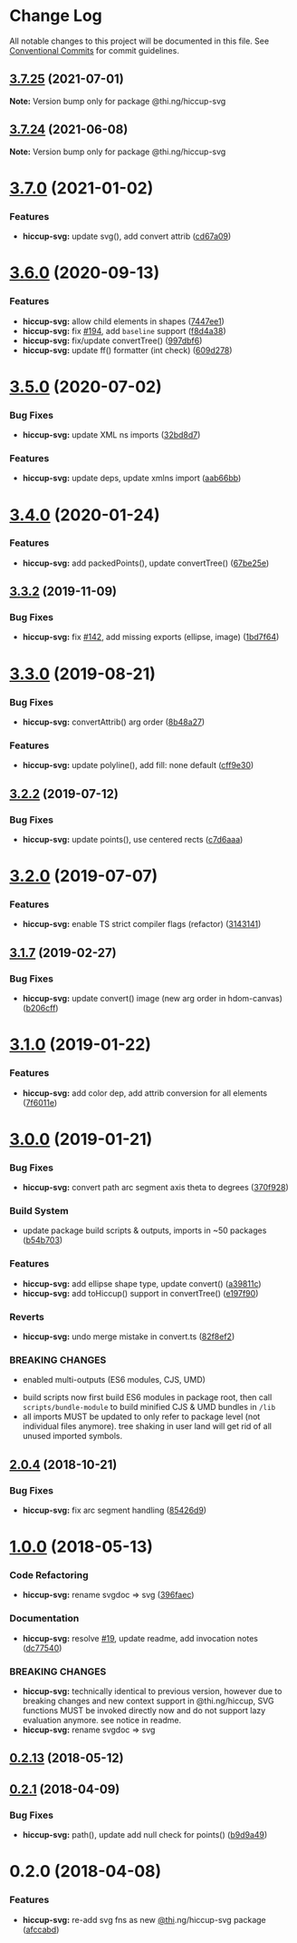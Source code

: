 # Change Log

All notable changes to this project will be documented in this file.
See [Conventional Commits](https://conventionalcommits.org) for commit guidelines.

## [3.7.25](https://github.com/thi-ng/umbrella/compare/@thi.ng/hiccup-svg@3.7.24...@thi.ng/hiccup-svg@3.7.25) (2021-07-01)

**Note:** Version bump only for package @thi.ng/hiccup-svg





## [3.7.24](https://github.com/thi-ng/umbrella/compare/@thi.ng/hiccup-svg@3.7.23...@thi.ng/hiccup-svg@3.7.24) (2021-06-08)

**Note:** Version bump only for package @thi.ng/hiccup-svg





# [3.7.0](https://github.com/thi-ng/umbrella/compare/@thi.ng/hiccup-svg@3.6.6...@thi.ng/hiccup-svg@3.7.0) (2021-01-02)


### Features

* **hiccup-svg:** update svg(), add convert attrib ([cd67a09](https://github.com/thi-ng/umbrella/commit/cd67a09c61c93bc7a84ac63eab48f85ab6c52d2a))





# [3.6.0](https://github.com/thi-ng/umbrella/compare/@thi.ng/hiccup-svg@3.5.11...@thi.ng/hiccup-svg@3.6.0) (2020-09-13)


### Features

* **hiccup-svg:** allow child elements in shapes ([7447ee1](https://github.com/thi-ng/umbrella/commit/7447ee1e93641921956a8c3194465613576a9697))
* **hiccup-svg:** fix [#194](https://github.com/thi-ng/umbrella/issues/194), add `baseline` support ([f8d4a38](https://github.com/thi-ng/umbrella/commit/f8d4a3868a59f6ce426b8c6fa258b0dda69f1d97))
* **hiccup-svg:** fix/update convertTree() ([997dbf6](https://github.com/thi-ng/umbrella/commit/997dbf6eb6da314e8c7f93908a973139fc650eec))
* **hiccup-svg:** update ff() formatter (int check) ([609d278](https://github.com/thi-ng/umbrella/commit/609d27812b76ebfad96bdc74821840b96ca26307))





# [3.5.0](https://github.com/thi-ng/umbrella/compare/@thi.ng/hiccup-svg@3.4.26...@thi.ng/hiccup-svg@3.5.0) (2020-07-02)


### Bug Fixes

* **hiccup-svg:** update XML ns imports ([32bd8d7](https://github.com/thi-ng/umbrella/commit/32bd8d71a818f06b0fd2f1fe098e477cbce62f1c))


### Features

* **hiccup-svg:** update deps, update xmlns import ([aab66bb](https://github.com/thi-ng/umbrella/commit/aab66bb07ac3db85a741e0b1eb42433517470bc1))





# [3.4.0](https://github.com/thi-ng/umbrella/compare/@thi.ng/hiccup-svg@3.3.3...@thi.ng/hiccup-svg@3.4.0) (2020-01-24)

### Features

* **hiccup-svg:** add packedPoints(), update convertTree() ([67be25e](https://github.com/thi-ng/umbrella/commit/67be25e425d224279a91bf070bfe4ee53cf6847b))

## [3.3.2](https://github.com/thi-ng/umbrella/compare/@thi.ng/hiccup-svg@3.3.1...@thi.ng/hiccup-svg@3.3.2) (2019-11-09)

### Bug Fixes

* **hiccup-svg:** fix [#142](https://github.com/thi-ng/umbrella/issues/142), add missing exports (ellipse, image) ([1bd7f64](https://github.com/thi-ng/umbrella/commit/1bd7f6408e7b13f45363a8f90a9c043d27baffcb))

# [3.3.0](https://github.com/thi-ng/umbrella/compare/@thi.ng/hiccup-svg@3.2.6...@thi.ng/hiccup-svg@3.3.0) (2019-08-21)

### Bug Fixes

* **hiccup-svg:** convertAttrib() arg order ([8b48a27](https://github.com/thi-ng/umbrella/commit/8b48a27))

### Features

* **hiccup-svg:** update polyline(), add fill: none default ([cff9e30](https://github.com/thi-ng/umbrella/commit/cff9e30))

## [3.2.2](https://github.com/thi-ng/umbrella/compare/@thi.ng/hiccup-svg@3.2.1...@thi.ng/hiccup-svg@3.2.2) (2019-07-12)

### Bug Fixes

* **hiccup-svg:** update points(), use centered rects ([c7d6aaa](https://github.com/thi-ng/umbrella/commit/c7d6aaa))

# [3.2.0](https://github.com/thi-ng/umbrella/compare/@thi.ng/hiccup-svg@3.1.22...@thi.ng/hiccup-svg@3.2.0) (2019-07-07)

### Features

* **hiccup-svg:** enable TS strict compiler flags (refactor) ([3143141](https://github.com/thi-ng/umbrella/commit/3143141))

## [3.1.7](https://github.com/thi-ng/umbrella/compare/@thi.ng/hiccup-svg@3.1.6...@thi.ng/hiccup-svg@3.1.7) (2019-02-27)

### Bug Fixes

* **hiccup-svg:** update convert() image (new arg order in hdom-canvas) ([b206cff](https://github.com/thi-ng/umbrella/commit/b206cff))

# [3.1.0](https://github.com/thi-ng/umbrella/compare/@thi.ng/hiccup-svg@3.0.1...@thi.ng/hiccup-svg@3.1.0) (2019-01-22)

### Features

* **hiccup-svg:** add color dep, add attrib conversion for all elements ([7f6011e](https://github.com/thi-ng/umbrella/commit/7f6011e))

# [3.0.0](https://github.com/thi-ng/umbrella/compare/@thi.ng/hiccup-svg@2.0.10...@thi.ng/hiccup-svg@3.0.0) (2019-01-21)

### Bug Fixes

* **hiccup-svg:** convert path arc segment axis theta to degrees ([370f928](https://github.com/thi-ng/umbrella/commit/370f928))

### Build System

* update package build scripts & outputs, imports in ~50 packages ([b54b703](https://github.com/thi-ng/umbrella/commit/b54b703))

### Features

* **hiccup-svg:** add ellipse shape type, update convert() ([a39811c](https://github.com/thi-ng/umbrella/commit/a39811c))
* **hiccup-svg:** add toHiccup() support in convertTree() ([e197f90](https://github.com/thi-ng/umbrella/commit/e197f90))

### Reverts

* **hiccup-svg:** undo merge mistake in convert.ts ([82f8ef2](https://github.com/thi-ng/umbrella/commit/82f8ef2))

### BREAKING CHANGES

* enabled multi-outputs (ES6 modules, CJS, UMD)

- build scripts now first build ES6 modules in package root, then call
  `scripts/bundle-module` to build minified CJS & UMD bundles in `/lib`
- all imports MUST be updated to only refer to package level
  (not individual files anymore). tree shaking in user land will get rid of
  all unused imported symbols.

## [2.0.4](https://github.com/thi-ng/umbrella/compare/@thi.ng/hiccup-svg@2.0.3...@thi.ng/hiccup-svg@2.0.4) (2018-10-21)

### Bug Fixes

* **hiccup-svg:** fix arc segment handling ([85426d9](https://github.com/thi-ng/umbrella/commit/85426d9))

<a name="1.0.0"></a>
# [1.0.0](https://github.com/thi-ng/umbrella/compare/@thi.ng/hiccup-svg@0.2.13...@thi.ng/hiccup-svg@1.0.0) (2018-05-13)

### Code Refactoring

* **hiccup-svg:** rename svgdoc => svg ([396faec](https://github.com/thi-ng/umbrella/commit/396faec))

### Documentation

* **hiccup-svg:** resolve [#19](https://github.com/thi-ng/umbrella/issues/19), update readme, add invocation notes ([dc77540](https://github.com/thi-ng/umbrella/commit/dc77540))

### BREAKING CHANGES

* **hiccup-svg:** technically identical to previous version, however
due to breaking changes and new context support in @thi.ng/hiccup,
SVG functions MUST be invoked directly now and do not support lazy
evaluation anymore. see notice in readme.
* **hiccup-svg:** rename svgdoc => svg

<a name="0.2.13"></a>
## [0.2.13](https://github.com/thi-ng/umbrella/compare/@thi.ng/hiccup-svg@0.2.12...@thi.ng/hiccup-svg@0.2.13) (2018-05-12)

<a name="0.2.1"></a>
## [0.2.1](https://github.com/thi-ng/umbrella/compare/@thi.ng/hiccup-svg@0.2.0...@thi.ng/hiccup-svg@0.2.1) (2018-04-09)

### Bug Fixes

* **hiccup-svg:** path(), update add null check for points() ([b9d9a49](https://github.com/thi-ng/umbrella/commit/b9d9a49))

<a name="0.2.0"></a>
# 0.2.0 (2018-04-08)

### Features

* **hiccup-svg:** re-add svg fns as new [@thi](https://github.com/thi).ng/hiccup-svg package ([afccabd](https://github.com/thi-ng/umbrella/commit/afccabd))
